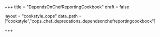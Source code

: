 +++
title = "DependsOnChefReportingCookbook"
draft = false

layout = "cookstyle_cops"
data_path = ["cookstyle","cops_chef_deprecations_dependsonchefreportingcookbook"]

+++

<!-- The content of this page is automatically generated from the
cops_chef_deprecations_dependsonchefreportingcookbook.yml file in github.com/chef/cookstyle/blob/main/docs-chef-io/data/cookstyle/. -->
